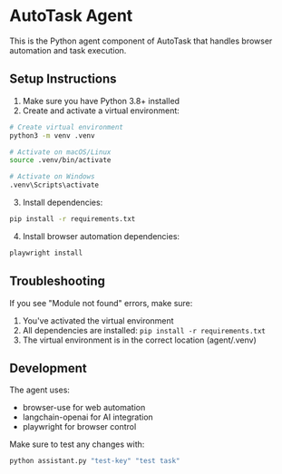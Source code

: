 # AutoTask Agent

This is the Python agent component of AutoTask that handles browser automation and task execution.

## Setup Instructions

1. Make sure you have Python 3.8+ installed
2. Create and activate a virtual environment:

```bash
# Create virtual environment
python3 -m venv .venv

# Activate on macOS/Linux
source .venv/bin/activate

# Activate on Windows
.venv\Scripts\activate
```

3. Install dependencies:
```bash
pip install -r requirements.txt
```

4. Install browser automation dependencies:
```bash
playwright install
```

## Troubleshooting

If you see "Module not found" errors, make sure:
1. You've activated the virtual environment
2. All dependencies are installed: `pip install -r requirements.txt`
3. The virtual environment is in the correct location (agent/.venv)

## Development

The agent uses:
- browser-use for web automation
- langchain-openai for AI integration
- playwright for browser control

Make sure to test any changes with:
```bash
python assistant.py "test-key" "test task"
```